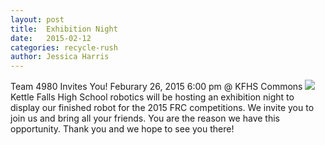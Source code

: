 ```yaml
---
layout: post
title:  Exhibition Night
date:   2015-02-12
categories: recycle-rush
author: Jessica Harris
---
```

Team 4980 Invites You!
Feburary 26, 2015
6:00 pm @ KFHS Commons
![](https://cloud.githubusercontent.com/assets/10913095/7062678/8c8d726e-de54-11e4-98d7-2aaf5219eac7.jpg)
Kettle Falls High School robotics will be hosting an exhibition night to display our finished robot for the 2015 FRC competitions. We invite you to join us and bring all your friends. You are the reason we have this opportunity. Thank you and we hope to see you there!
